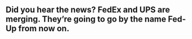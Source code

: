 ## Did you hear the news? FedEx and UPS are merging. They’re going to go by the name Fed-Up from now on.
